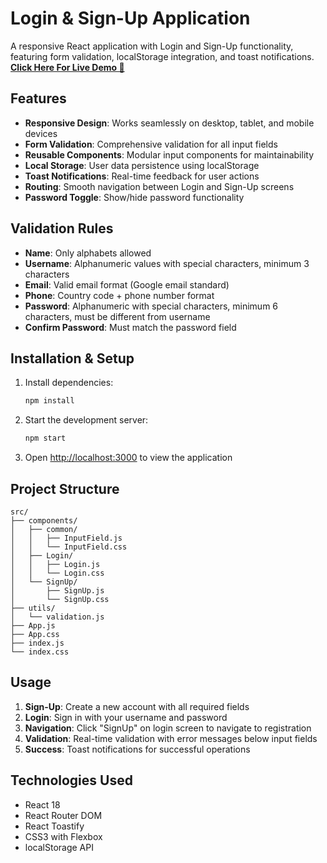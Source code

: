 # Login & Sign-Up Application

A responsive React application with Login and Sign-Up functionality, featuring form validation, localStorage integration, and toast notifications.
  <a href="https://login-validate-ten.vercel.app"><strong>Click Here For Live Demo 🚀</strong></a>
## Features

- **Responsive Design**: Works seamlessly on desktop, tablet, and mobile devices
- **Form Validation**: Comprehensive validation for all input fields
- **Reusable Components**: Modular input components for maintainability
- **Local Storage**: User data persistence using localStorage
- **Toast Notifications**: Real-time feedback for user actions
- **Routing**: Smooth navigation between Login and Sign-Up screens
- **Password Toggle**: Show/hide password functionality

## Validation Rules

- **Name**: Only alphabets allowed
- **Username**: Alphanumeric values with special characters, minimum 3 characters
- **Email**: Valid email format (Google email standard)
- **Phone**: Country code + phone number format
- **Password**: Alphanumeric with special characters, minimum 6 characters, must be different from username
- **Confirm Password**: Must match the password field

## Installation & Setup

1. Install dependencies:
   ```bash
   npm install
   ```

2. Start the development server:
   ```bash
   npm start
   ```

3. Open [http://localhost:3000](http://localhost:3000) to view the application

## Project Structure

```
src/
├── components/
│   ├── common/
│   │   ├── InputField.js
│   │   └── InputField.css
│   ├── Login/
│   │   ├── Login.js
│   │   └── Login.css
│   └── SignUp/
│       ├── SignUp.js
│       └── SignUp.css
├── utils/
│   └── validation.js
├── App.js
├── App.css
├── index.js
└── index.css
```

## Usage

1. **Sign-Up**: Create a new account with all required fields
2. **Login**: Sign in with your username and password
3. **Navigation**: Click "SignUp" on login screen to navigate to registration
4. **Validation**: Real-time validation with error messages below input fields
5. **Success**: Toast notifications for successful operations

## Technologies Used

- React 18
- React Router DOM
- React Toastify
- CSS3 with Flexbox
- localStorage API
#
